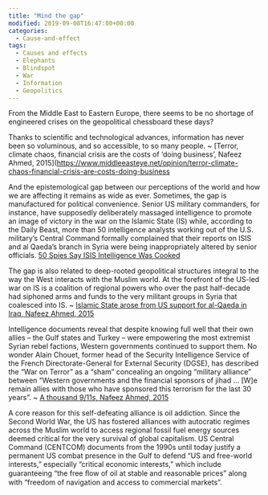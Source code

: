 ```yaml
---
title: "Mind the gap"
modified: 2019-09-08T16:47:00+00:00
categories:
  - Cause-and-effect
tags:
  - Causes and effects
  - Elephants
  - Blindspot
  - War
  - Information
  - Geopolitics
---
```


From the Middle East to Eastern Europe, there seems to be no shortage of engineered crises on the geopolitical chessboard these days? 

Thanks to scientific and technological advances, information has never been so voluminous, and so accessible, to so many people. ~ [Terror, climate chaos, financial crisis are the costs of ‘doing business’, Nafeez Ahmed, 2015](https://www.middleeasteye.net/opinion/terror-climate-chaos-financial-crisis-are-costs-doing-business

And the epistemological gap between our perceptions of the world and how we are affecting it remains as wide as ever. Sometimes, the gap is manufactured for political convenience. Senior US military commanders, for instance, have supposedly deliberately massaged intelligence to promote an image of victory in the war on the Islamic State (IS) while, according to the Daily Beast, more than 50 intelligence analysts working out of the U.S. military’s Central Command formally complained that their reports on ISIS and al Qaeda’s branch in Syria were being inappropriately altered by senior officials. [50 Spies Say ISIS Intelligence Was Cooked](https://www.thedailybeast.com/exclusive-50-spies-say-isis-intelligence-was-cooked)

The gap is also related to deep-rooted geopolitical structures integral to the way the West interacts with the Muslim world. At the forefront of the US-led war on IS is a coalition of regional powers who over the past half-decade had siphoned arms and funds to the very militant groups in Syria that coalesced into IS. ~ [Islamic State arose from US support for al-Qaeda in Iraq, Nafeez Ahmed, 2015](https://medium.com/insurge-intelligence/officials-islamic-state-arose-from-us-support-for-al-qaeda-in-iraq-a37c9a60be4)

Intelligence documents reveal that despite knowing full well that their own allies – the Gulf states and Turkey – were empowering the most extremist Syrian rebel factions, Western governments continued to support them. No wonder Alain Chouet, former head of the Security Intelligence Service of the French Directorate-General for External Security (DGSE), has described the “War on Terror” as a “sham” concealing an ongoing “military alliance” between “Western governments and the financial sponsors of jihad … [W]e remain allies with those who have sponsored this terrorism for the last 30 years”. ~ [A thousand 9/11s, Nafeez Ahmed, 2015](https://www.middleeasteye.net/opinion/thousand-911s)

A core reason for this self-defeating alliance is oil addiction. Since the Second World War, the US has fostered alliances with autocratic regimes across the Muslim world to access regional fossil fuel energy sources deemed critical for the very survival of global capitalism. US Central Command (CENTCOM) documents from the 1990s until today justify a permanent US combat presence in the Gulf to defend “US and free-world interests,” especially “critical economic interests,” which include guaranteeing “the free ﬂow of oil at stable and reasonable prices” along with “freedom of navigation and access to commercial markets”. 
